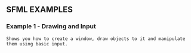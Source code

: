 ## SFML EXAMPLES
### Example 1 - Drawing and Input
```
Shows you how to create a window, draw objects to it and manipulate them using basic input.
```
